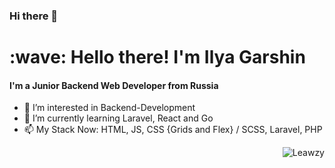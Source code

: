 ### Hi there 👋

<!--
**Leawzy/Leawzy** is a ✨ _special_ ✨ repository because its `README.md` (this file) appears on your GitHub profile.

Here are some ideas to get you started:

- 🔭 I’m currently working on ...
- 🌱 I’m currently learning ...
- 👯 I’m looking to collaborate on ...
- 🤔 I’m looking for help with ...
- 💬 Ask me about ...
- 📫 How to reach me: ...
- 😄 Pronouns: ...
- ⚡ Fun fact: ...
-->

<h1 align="left">:wave: Hello there! I'm Ilya Garshin</h1>

<h4 align="left">I'm a Junior Backend Web Developer from Russia</h4>

- 👀 I’m interested in Backend-Development
- 🌱 I’m currently learning Laravel, React and Go
- 📫 My Stack Now: HTML, JS, CSS {Grids and Flex} / SCSS, Laravel, PHP

<a href="#debabin-title">
  <img align="right" src="https://github-readme-stats.vercel.app/api/top-langs?username=Leawzy&show_icons=true&locale=en&layout=compact&theme=react" alt="Leawzy" />
</a>
